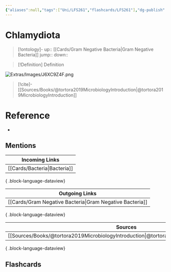 ```yaml
---
{"aliases":null,"tags":["Uni/LFS261","flashcards/LFS261"],"dg-publish":true,"permalink":"/cards/chlamydiota/","dgPassFrontmatter":true}
---
```


# Chlamydiota

> [!ontology]-
> up:: [[Cards/Gram Negative Bacteria\|Gram Negative Bacteria]]
> jump:: 
> down:: 

> [!Definition] Definition
> 

![Extras/Images/J6XC9Z4F.png](/img/user/Extras/Images/J6XC9Z4F.png)

> [!cite]-
> [[Sources/Books/@tortora2019MicrobiologyIntroduction\|@tortora2019MicrobiologyIntroduction]]

# Reference
- 

## Mentions

| Incoming Links                  |
| ------------------------------- |
| [[Cards/Bacteria\|Bacteria]] |

{ .block-language-dataview}

| Outgoing Links                                              |
| ----------------------------------------------------------- |
| [[Cards/Gram Negative Bacteria\|Gram Negative Bacteria]] |

{ .block-language-dataview}

| Sources                                                                                         |
| ----------------------------------------------------------------------------------------------- |
| [[Sources/Books/@tortora2019MicrobiologyIntroduction\|@tortora2019MicrobiologyIntroduction]] |

{ .block-language-dataview}

## Flashcards 
